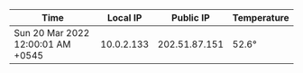 | Time     | Local IP | Public IP | Temperature |
| ----------- | ----------- | ----------- | ----------- |
| Sun 20 Mar 2022 12:00:01 AM +0545      | 10.0.2.133     | 202.51.87.151  | 52.6° |
